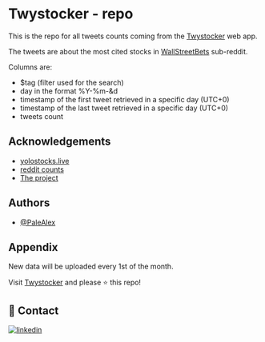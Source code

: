 
# Twystocker - repo

This is the repo for all tweets counts coming from the [Twystocker](https://twystocker.streamlit.app/) web app.

The tweets are about the most cited stocks in [WallStreetBets](https://www.reddit.com/r/wallstreetbets/) sub-reddit.

Columns are:
 - $tag (filter used for the search)
 - day in the format %Y-%m-&d
 - timestamp of the first tweet retrieved in a specific day (UTC+0)
 - timestamp of the last tweet retrieved in a specific day (UTC+0)
 - tweets count
 

 
## Acknowledgements

 - [yolostocks.live](https://yolostocks.live)
 - [reddit counts](https://github.com/youyanggu/yolostocks-data)
 - [The project](https://palealex.github.io/)


## Authors

- [@PaleAlex](https://github.com/PaleAlex)


## Appendix

New data will be uploaded every 1st of the month.

Visit [Twystocker](https://twystocker.streamlit.app/) and please :star: this repo!


## 🔗 Contact
[![linkedin](https://img.shields.io/badge/linkedin-0A66C2?style=for-the-badge&logo=linkedin&logoColor=white)](https://www.linkedin.com/in/ac-palealex/)


